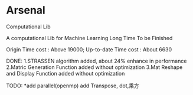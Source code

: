 # Arsenal
Computational Lib

A computational Lib for Machine Learning
Long Time To be Finished

Origin Time cost : Above 19000;  Up-to-date Time cost : About 6630

DONE:
	1.STRASSEN algorithm added, about 24% enhance in performance
	2.Matric Generation Function added without optimization
	3.Mat Reshape and Display Function added without optimization

TODO:
	*add parallel(openmp)
	add  Transpose, dot,乘方
